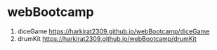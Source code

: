 # webBootcamp

1. diceGame https://harkirat2309.github.io/webBootcamp/diceGame
2. drumKit https://harkirat2309.github.io/webBootcamp/drumKit
